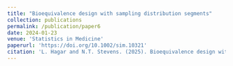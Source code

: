 ```yaml
---
title: "Bioequivalence design with sampling distribution segments"
collection: publications
permalink: /publication/paper6
date: 2024-01-23
venue: 'Statistics in Medicine'
paperurl: 'https://doi.org/10.1002/sim.10321'
citation: 'L. Hagar and N.T. Stevens. (2025). Bioequivalence design with sampling distribution segments. <i>Statistics in Medicine 44</i>(3-4), (in press), e10321.'
---
```



